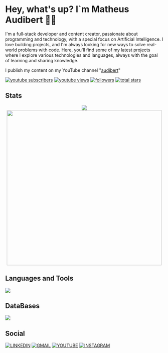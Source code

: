 # Hey, what's up? I`m Matheus Audibert 👨‍💻

I'm a full-stack developer and content creator, passionate about programming and technology, with a special focus on Artificial Intelligence. I love building projects, and I'm always looking for new ways to solve real-world problems with code. Here, you'll find some of my latest projects where I explore various technologies and languages, always with the goal of learning and sharing knowledge.

I publish my content on my YouTube channel "[audibert](https://www.youtube.com/@audlbert)"

<p align="left">
      <a href="https://www.youtube.com/channel/UCIO1e3zJ-c2oQCWnmY4nqIQ?sub_confirmation=1">
         <img alt="youtube subscribers" title="Subscribe to my YouTube channel" src="https://custom-icon-badges.demolab.com/youtube/channel/subscribers/UCIO1e3zJ-c2oQCWnmY4nqIQ?color=%23E05D44&label=SUBSCRIBE&logo=video&logoColor=white&style=for-the-badge&labelColor=CE4630"/></a> 
      <a href="https://www.youtube.com/channel/UCIO1e3zJ-c2oQCWnmY4nqIQ">
         <img alt="youtube views" title="YouTube views" src="https://custom-icon-badges.demolab.com/youtube/channel/views/UCIO1e3zJ-c2oQCWnmY4nqIQ?color=%23E1AD0E&logo=eye&logoColor=white&style=for-the-badge&labelColor=C79600"/></a> 
      <a href="https://github.com/matheusaudibert?tab=followers">
         <img alt="followers" title="Follow me on Github" src="https://custom-icon-badges.demolab.com/github/followers/matheusaudibert?color=236ad3&labelColor=1155ba&style=for-the-badge&logo=person-add&label=Follow&logoColor=white"/></a>
      <a href="https://github.com/matheusaudibert?tab=repositories&sort=stargazers">
         <img alt="total stars" title="Total stars on GitHub" src="https://custom-icon-badges.demolab.com/github/stars/matheusaudibert?color=55960c&style=for-the-badge&labelColor=488207&logo=star"/></a>
   </p>
    
## Stats
<div align="center">
      <img src="https://github-readme-stats.vercel.app/api?username=matheusaudibert&theme=blue_navy&hide_border=true&include_all_commits=false&count_private=false"/>
      <img width="494px" src="https://github-readme-streak-stats.herokuapp.com/?user=matheusaudibert&theme=blue_navy&hide_border=true"/>
</div>

## Languages and Tools
<img src="https://skillicons.dev/icons?i=cpp,c,python,js,html,css,react,git,github" />

## DataBases
<img src="https://skillicons.dev/icons?i=postgres,mysql" />

## Social
[![LINKEDIN](https://skillicons.dev/icons?i=linkedin)](https://www.linkedin.com/in/matheusaudibert/)
[![GMAIL](https://skillicons.dev/icons?i=gmail)](mailto:audibertmatheus2019@gmail.com)
[![YOUTUBE](https://skillicons.dev/icons?i=instagram)](https://www.instagram.com/tlvzaudibert)
[![INSTAGRAM](https://skillicons.dev/icons?i=youtube)](https://www.youtube.com/@audlbert)
